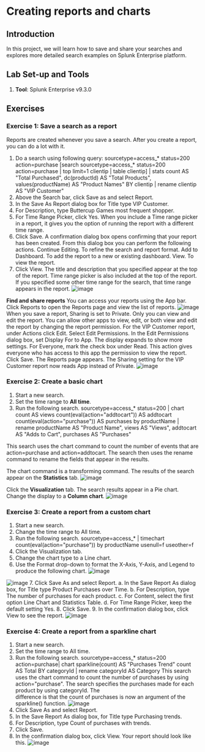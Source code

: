 # Creating reports and charts

## Introduction

In this project, we will learn how to save and share your searches and explores more detailed search examples on Splunk Enterprise platform.

## Lab Set-up and Tools

1. **Tool**: Splunk Enterprise v9.3.0

## Exercises

### Exercise 1: Save a search as a report
Reports are created whenever you save a search. After you create a report, you can do a lot with it.

1. Do a search using following query: sourcetype=access_* status=200 action=purchase [search sourcetype=access_* status=200 action=purchase | top limit=1 clientip | table clientip] | stats count AS "Total Purchased", dc(productId) AS "Total Products", values(productName) AS "Product Names" BY clientip | rename clientip AS "VIP Customer"
2. Above the Search bar, click Save as and select Report.
3. In the Save As Report dialog box for Title type VIP Customer.
4. For Description, type Buttercup Games most frequent shopper.
5. For Time Range Picker, click Yes.
When you include a Time range picker in a report, it gives you the option of running the report with a different time range.
6. Click Save.
A confirmation dialog box opens confirming that your report has been created. From this dialog box you can perform the following actions.
Continue Editing. To refine the search and report format.
Add to Dashboard. To add the report to a new or existing dashboard.
View. To view the report.
7. Click View.
The title and description that you specified appear at the top of the report. Time range picker is also included at the top of the report. If you specified some other time range for the search, that time range appears in the report.
![image](https://github.com/user-attachments/assets/e355b82c-4518-4b0a-a124-f03e8bb8bc60)

**Find and share reports**
You can access your reports using the App bar.
Click Reports to open the Reports page and view the list of reports.
![image](https://github.com/user-attachments/assets/388a7fa9-518e-416f-8231-22c13674ca95)
When you save a report, Sharing is set to Private. Only you can view and edit the report. You can allow other apps to view, edit, or both view and edit the report by changing the report permission.
For the VIP Customer report, under Actions click Edit.
Select Edit Permissions.
In the Edit Permissions dialog box, set Display For to App.
The display expands to show more settings.
For Everyone, mark the check box under Read.
This action gives everyone who has access to this app the permission to view the report.
Click Save.
The Reports page appears. The Sharing setting for the VIP Customer report now reads App instead of Private.
![image](https://github.com/user-attachments/assets/93f27b78-41cf-4e9c-864a-72919d5e04a6)


### Exercise 2: Create a basic chart
1. Start a new search.
2. Set the time range to **All time**.
3. Run the following search.
sourcetype=access_* status=200 | chart count AS views count(eval(action="addtocart")) AS addtocart count(eval(action="purchase")) AS purchases by productName | rename productName AS "Product Name", views AS "Views", addtocart AS "Adds to Cart", purchases AS "Purchases"

This search uses the chart command to count the number of events that are action=purchase and action=addtocart. The search then uses the rename command to rename the fields that appear in the results.

The chart command is a transforming command. The results of the search appear on the **Statistics** tab.
![image](https://github.com/user-attachments/assets/7ab8b858-d688-43de-88bf-186d2492ab0a)

Click the **Visualization** tab. The search results appear in a Pie chart.
Change the display to a **Column chart**.
![image](https://github.com/user-attachments/assets/ca970e14-e743-4c09-b7cc-238107fa29e2)

### Exercise 3: Create a report from a custom chart
1. Start a new search.
2. Change the time range to All time.
3. Run the following search.
   sourcetype=access_* | timechart count(eval(action="purchase")) by productName usenull=f useother=f
4. Click the Visualization tab.
5. Change the chart type to a Line chart.
6. Use the Format drop-down to format the X-Axis, Y-Axis, and Legend to produce the following chart.
![image](https://github.com/user-attachments/assets/f7535938-3f7e-4a2c-beb6-1725a18836d5)

![image](https://github.com/user-attachments/assets/94465ca1-14cf-4f40-928f-815bd9442ce8)
7. Click Save As and select Report.
a. In the Save Report As dialog box, for Title type Product Purchases over Time.
b. For Description, type The number of purchases for each product.
c. For Content, select the first option Line Chart and Statistics Table.
d. For Time Range Picker, keep the default setting Yes.
8. Click Save.
9. In the confirmation dialog box, click View to see the report.
![image](https://github.com/user-attachments/assets/8d24603a-98f3-4489-8837-6e51180386a9)

### Exercise 4: Create a report from a sparkline chart
1. Start a new search.
2. Set the time range to All time.
3. Run the following search.
   sourcetype=access_* status=200 action=purchase| chart sparkline(count) AS "Purchases Trend" count AS Total BY categoryId | rename categoryId AS Category
   This search uses the chart command to count the number of purchases by using action="purchase". The search specifies the purchases made for each product by using categoryId. The   
   difference is that the count of purchases is now an argument of the sparkline() function.
   ![image](https://github.com/user-attachments/assets/7b676c6b-ef52-4dcf-b9d3-c918f6a64386)
4. Click Save As and select Report.
5. In the Save Report As dialog box, for Title type Purchasing trends.
6. For Description, type Count of purchases with trends.
7. Click Save.
8. In the confirmation dialog box, click View. Your report should look like this.
   ![image](https://github.com/user-attachments/assets/5fed26d2-4f1a-4e23-862a-4be11fcc6af0)


